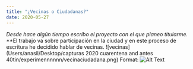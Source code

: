 ```yaml
---
title: "¿Vecinas o Ciudadanas?"
date: 2020-05-27
---
```

*Desde hace algún tiempo escribo el proyecto con el que planeo titularme.* 
**El trabajo va sobre participación en la ciudad y en este proceso de escritura he decidido hablar de vecinas.
![vecinas](Users/anasil/Desktop/capturas 2020 cuarentena and antes 40tin/experimennnnnn/vecinaciudadana.png)
Format: ![Alt Text](url)

